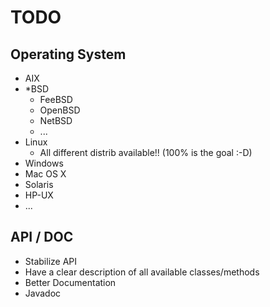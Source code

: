 TODO
====

Operating System
----------------

- AIX
- *BSD
  - FeeBSD
  - OpenBSD
  - NetBSD
  - ...
- Linux
  - All different distrib available!! (100% is the goal :-D)
- Windows
- Mac OS X
- Solaris
- HP-UX
- ...

API / DOC
---------

- Stabilize API
- Have a clear description of all available classes/methods
- Better Documentation
- Javadoc

